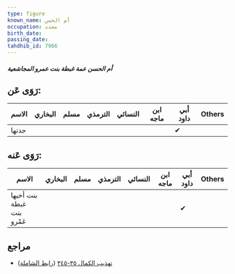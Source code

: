 ```yaml
---
type: figure
known_name: أم الحسن
occupation: محدث
birth_date:
passing_date:
tahdhib_id: 7966
---
```

##### أم الحسن عمة غبطة بنت عمرو المجاشعية

## رَوَى عَن:
| الاسم | البخاري | مسلم | الترمذي | النسائي | ابن ماجه | أبي داود | Others |
| ----- | ------- | ---- | ------- | ------- | -------- | -------- | ------ |
| جدتها |         |      |         |         |          | ✔        |        |
## رَوَى عَنه:
| الاسم                     | البخاري | مسلم | الترمذي | النسائي | ابن ماجه | أبي داود | Others |
| ------------------------- | ------- | ---- | ------- | ------- | -------- | -------- | ------ |
| بنت أخيها غبطة بنت عَمْرو |         |      |         |         |          | ✔        |        |
## مراجع
- [تهذيب الكمال ٣٥-٣٤٥](obsidian://open?vault=Tahdhib-al-Kamal&file=Figures/٧٩٦٦-أم%20الحسن%20عمة%20غبطة%20بنت%20عمرو%20المجاشعية) ([رابط الشاملة](https://shamela.ws/book/3722/18944))